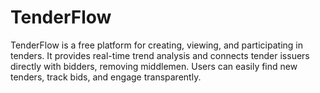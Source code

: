 # TenderFlow
TenderFlow is a free platform for creating, viewing, and participating in tenders. It provides real-time trend analysis and connects tender issuers directly with bidders, removing middlemen. Users can easily find new tenders, track bids, and engage transparently.
